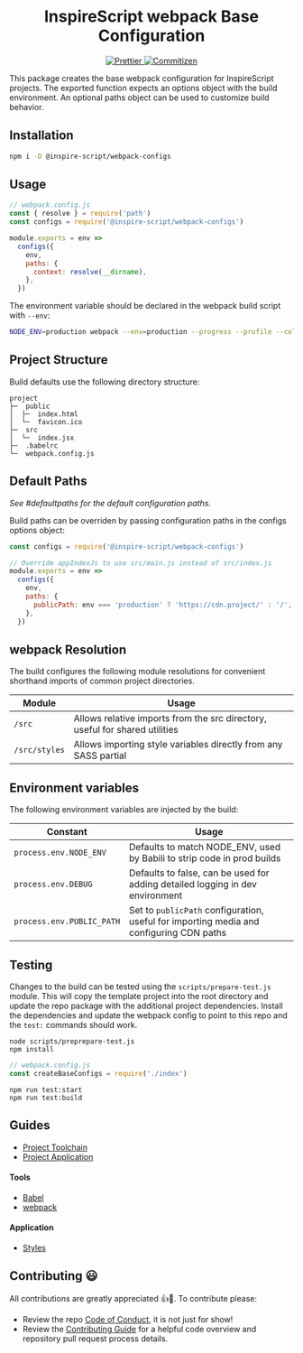 <h1 align="center">InspireScript webpack Base Configuration</h1>

<p align="center">
  <a href="https://github.com/prettier/prettier">
    <img src="https://img.shields.io/badge/styled_with-prettier-ff69b4.svg" alt="Prettier">
  </a>
  <a href="http://commitizen.github.io/cz-cli/">
    <img src="https://img.shields.io/badge/commitizen-friendly-brightgreen.svg" alt="Commitizen">
  </a>
</p>

This package creates the base webpack configuration for InspireScript projects.
The exported function expects an options object with the build environment. An
optional paths object can be used to customize build behavior.

## Installation

```bash
npm i -D @inspire-script/webpack-configs
```

## Usage

```javascript
// webpack.config.js
const { resolve } = require('path')
const configs = require('@inspire-script/webpack-configs')

module.exports = env =>
  configs({
    env,
    paths: {
      context: resolve(__dirname),
    },
  })
```

The environment variable should be declared in the webpack build script with
`--env`:

```bash
NODE_ENV=production webpack --env=production --progress --profile --colors
```

## Project Structure

Build defaults use the following directory structure:

```
project
├─  public
│  ├─  index.html
│  └─  favicon.ico
├─  src
│  └─  index.jsx
├─  .babelrc
└─  webpack.config.js
```

## Default Paths

_See #defaultpaths for the default configuration paths._

Build paths can be overriden by passing configuration paths in the configs
options object:

```javascript
const configs = require('@inspire-script/webpack-configs')

// Override appIndexJs to use src/main.js instead of src/index.js
module.exports = env =>
  configs({
    env,
    paths: {
      publicPath: env === 'production' ? 'https://cdn.project/' : '/',
    },
  })
```

## webpack Resolution

The build configures the following module resolutions for convenient shorthand
imports of common project directories.

| Module        | Usage                                                                       |
| ------------- | --------------------------------------------------------------------------- |
| `/src`        | Allows relative imports from the src directory, useful for shared utilities |
| `/src/styles` | Allows importing style variables directly from any SASS partial             |

## Environment variables

The following environment variables are injected by the build:

| Constant                  | Usage                                                                                   |
| ------------------------- | --------------------------------------------------------------------------------------- |
| `process.env.NODE_ENV`    | Defaults to match NODE_ENV, used by Babili to strip code in prod builds                 |
| `process.env.DEBUG`       | Defaults to false, can be used for adding detailed logging in dev environment           |
| `process.env.PUBLIC_PATH` | Set to `publicPath` configuration, useful for importing media and configuring CDN paths |

## Testing

Changes to the build can be tested using the `scripts/prepare-test.js` module.
This will copy the template project into the root directory and update the repo
package with the additional project dependencies. Install the dependencies and
update the webpack config to point to this repo and the `test:` commands should
work.

```shell
node scripts/preprepare-test.js
npm install
```

```javascript
// webpack.config.js
const createBaseConfigs = require('./index')
```

```shell
npm run test:start
npm run test:build
```

## Guides

* [Project Toolchain][toolchain]
* [Project Application][application]

#### Tools

* [Babel][]
* [webpack][]

#### Application

* [Styles][]

## Contributing 😃

All contributions are greatly appreciated 👍🎉. To contribute please:

* Review the repo [Code of Conduct](./CODE_OF_CONDUCT.md), it is not just for
  show!
* Review the [Contributing Guide](./CONTRIBUTING.md) for a helpful code overview
  and repository pull request process details.

<!-- Links -->

[toolchain]: ./guides/Project%20Toolchain.md
[application]: ./guides/Project%20Application.md
[babel]: ./guides/tools/Babel.md
[webpack]: ./guides/tools/webpack.md
[styles]: ./guides/application/Styles.md

